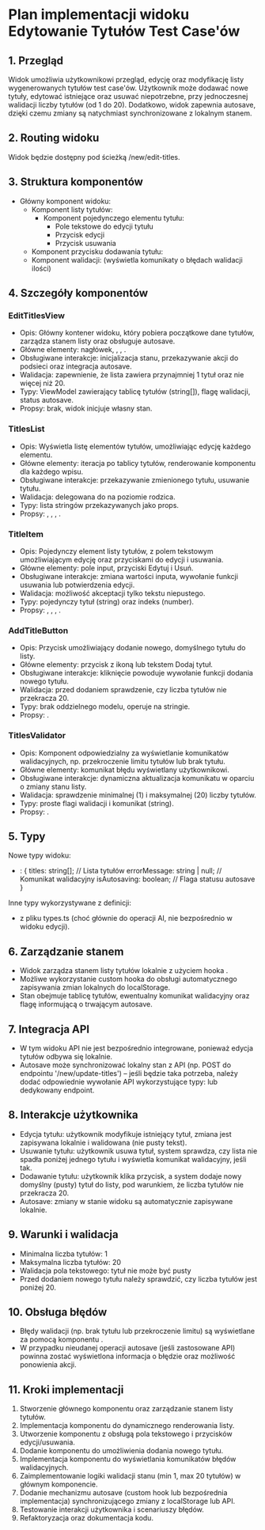 # Plan implementacji widoku Edytowanie Tytułów Test Case'ów

## 1. Przegląd
Widok umożliwia użytkownikowi przegląd, edycję oraz modyfikację listy wygenerowanych tytułów test case'ów. Użytkownik może dodawać nowe tytuły, edytować istniejące oraz usuwać niepotrzebne, przy jednoczesnej walidacji liczby tytułów (od 1 do 20). Dodatkowo, widok zapewnia autosave, dzięki czemu zmiany są natychmiast synchronizowane z lokalnym stanem.

## 2. Routing widoku
Widok będzie dostępny pod ścieżką /new/edit-titles.

## 3. Struktura komponentów
- Główny komponent widoku: 
  - Komponent listy tytułów: 
    - Komponent pojedynczego elementu tytułu: 
      - Pole tekstowe do edycji tytułu
      - Przycisk edycji
      - Przycisk usuwania
  - Komponent przycisku dodawania tytułu: 
  - Komponent walidacji:  (wyświetla komunikaty o błędach walidacji ilości)

## 4. Szczegóły komponentów
### EditTitlesView
- Opis: Główny kontener widoku, który pobiera początkowe dane tytułów, zarządza stanem listy oraz obsługuje autosave.
- Główne elementy: nagłówek, , , .
- Obsługiwane interakcje: inicjalizacja stanu, przekazywanie akcji do podsieci oraz integracja autosave.
- Walidacja: zapewnienie, że lista zawiera przynajmniej 1 tytuł oraz nie więcej niż 20.
- Typy: ViewModel zawierający tablicę tytułów (string[]), flagę walidacji, status autosave.
- Propsy: brak, widok inicjuje własny stan.

### TitlesList
- Opis: Wyświetla listę elementów tytułów, umożliwiając edycję każdego elementu.
- Główne elementy: iteracja po tablicy tytułów, renderowanie komponentu  dla każdego wpisu.
- Obsługiwane interakcje: przekazywanie zmienionego tytułu, usuwanie tytułu.
- Walidacja: delegowana do  na poziomie rodzica.
- Typy: lista stringów przekazywanych jako props.
- Propsy: , , , .

### TitleItem
- Opis: Pojedynczy element listy tytułów, z polem tekstowym umożliwiającym edycję oraz przyciskami do edycji i usuwania.
- Główne elementy: pole input, przyciski Edytuj i Usuń.
- Obsługiwane interakcje: zmiana wartości inputa, wywołanie funkcji usuwania lub potwierdzenia edycji.
- Walidacja: możliwość akceptacji tylko tekstu niepustego.
- Typy: pojedynczy tytuł (string) oraz indeks (number).
- Propsy: , , , .

### AddTitleButton
- Opis: Przycisk umożliwiający dodanie nowego, domyślnego tytułu do listy.
- Główne elementy: przycisk z ikoną lub tekstem Dodaj tytuł.
- Obsługiwane interakcje: kliknięcie powoduje wywołanie funkcji dodania nowego tytułu.
- Walidacja: przed dodaniem sprawdzenie, czy liczba tytułów nie przekracza 20.
- Typy: brak oddzielnego modelu, operuje na stringie.
- Propsy: .

### TitlesValidator
- Opis: Komponent odpowiedzialny za wyświetlanie komunikatów walidacyjnych, np. przekroczenie limitu tytułów lub brak tytułu.
- Główne elementy: komunikat błędu wyświetlany użytkownikowi.
- Obsługiwane interakcje: dynamiczna aktualizacja komunikatu w oparciu o zmiany stanu listy.
- Walidacja: sprawdzenie minimalnej (1) i maksymalnej (20) liczby tytułów.
- Typy: proste flagi walidacji i komunikat (string).
- Propsy: .

## 5. Typy
Nowe typy widoku:
- : {
    titles: string[];        // Lista tytułów
    errorMessage: string | null;  // Komunikat walidacyjny
    isAutosaving: boolean;   // Flaga statusu autosave
  }

Inne typy wykorzystywane z definicji:
-  z pliku types.ts (choć głównie do operacji AI, nie bezpośrednio w widoku edycji).

## 6. Zarządzanie stanem
- Widok  zarządza stanem listy tytułów lokalnie z użyciem hooka .
- Możliwe wykorzystanie custom hooka  do obsługi automatycznego zapisywania zmian lokalnych do localStorage.
- Stan obejmuje tablicę tytułów, ewentualny komunikat walidacyjny oraz flagę informującą o trwającym autosave.

## 7. Integracja API
- W tym widoku API nie jest bezpośrednio integrowane, ponieważ edycja tytułów odbywa się lokalnie.
- Autosave może synchronizować lokalny stan z API (np. POST do endpointu '/new/update-titles') – jeśli będzie taka potrzeba, należy dodać odpowiednie wywołanie API wykorzystujące typy:  lub dedykowany endpoint.

## 8. Interakcje użytkownika
- Edycja tytułu: użytkownik modyfikuje istniejący tytuł, zmiana jest zapisywana lokalnie i walidowana (nie pusty tekst).
- Usuwanie tytułu: użytkownik usuwa tytuł, system sprawdza, czy lista nie spadła poniżej jednego tytułu i wyświetla komunikat walidacyjny, jeśli tak.
- Dodawanie tytułu: użytkownik klika przycisk, a system dodaje nowy domyślny (pusty) tytuł do listy, pod warunkiem, że liczba tytułów nie przekracza 20.
- Autosave: zmiany w stanie widoku są automatycznie zapisywane lokalnie.

## 9. Warunki i walidacja
- Minimalna liczba tytułów: 1
- Maksymalna liczba tytułów: 20
- Walidacja pola tekstowego: tytuł nie może być pusty
- Przed dodaniem nowego tytułu należy sprawdzić, czy liczba tytułów jest poniżej 20.

## 10. Obsługa błędów
- Błędy walidacji (np. brak tytułu lub przekroczenie limitu) są wyświetlane za pomocą komponentu .
- W przypadku nieudanej operacji autosave (jeśli zastosowane API) powinna zostać wyświetlona informacja o błędzie oraz możliwość ponowienia akcji.

## 11. Kroki implementacji
1. Stworzenie głównego komponentu  oraz zarządzanie stanem listy tytułów.
2. Implementacja komponentu  do dynamicznego renderowania listy.
3. Utworzenie komponentu  z obsługą pola tekstowego i przycisków edycji/usuwania.
4. Dodanie komponentu  do umożliwienia dodania nowego tytułu.
5. Implementacja komponentu  do wyświetlania komunikatów błędów walidacyjnych.
6. Zaimplementowanie logiki walidacji stanu (min 1, max 20 tytułów) w głównym komponencie.
7. Dodanie mechanizmu autosave (custom hook  lub bezpośrednia implementacja) synchronizującego zmiany z localStorage lub API.
8. Testowanie interakcji użytkownika i scenariuszy błędów.
9. Refaktoryzacja oraz dokumentacja kodu.

